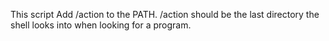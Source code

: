 This script Add /action to the PATH. /action should be the last directory the shell looks into when looking for a program.
